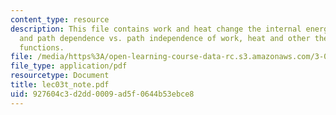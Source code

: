 ```yaml
---
content_type: resource
description: This file contains work and heat change the internal energy of a system
  and path dependence vs. path independence of work, heat and other thermodynamic
  functions.
file: /media/https%3A/open-learning-course-data-rc.s3.amazonaws.com/3-012-fundamentals-of-materials-science-fall-2005/927604c3d2dd0009ad5f0644b53ebce8_lec03t_note.pdf
file_type: application/pdf
resourcetype: Document
title: lec03t_note.pdf
uid: 927604c3-d2dd-0009-ad5f-0644b53ebce8
---
```

